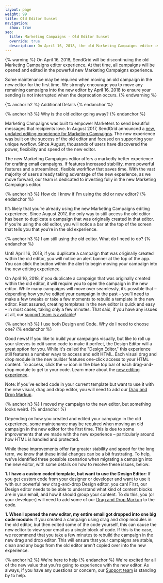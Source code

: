 ```yaml
---
layout: page
weight: 99
title: Old Editor Sunset
navigation:
  show: true
seo:
  title: Marketing Campaigns - Old Editor Sunset
  override: true
  description: On April 16, 2018, the old Marketing Campaigns editor is going away.
---
```

{% warning %}
On April 16, 2018, SendGrid will be discontinuing the old Marketing Campaigns editor experience. At that time, all campaigns will be opened and edited in the powerful new Marketing Campaigns experience. 

Some maintenance may be required when moving an old campaign in the new editor for the first time. We strongly encourage you to move any remaining campaigns into the new editor by April 16, 2018 to ensure your sending is not interrupted when the deprecation occurs.
{% endwarning %}

{% anchor h2 %}
Additional Details
{% endanchor %}

{% anchor h3 %}
Why is the old editor going away?
{% endanchor %}

Marketing Campaigns was built to empower Marketers to send beautiful messages that recipients love. In August 2017, SendGrid announced a [new, updated editing experience for Marketing Campaigns]({{root_url}}/User_Guide/Marketing_Campaigns/editor.html). The new experience was built on the success of the old editor and focused on supporting your unique worflow. Since August, thousands of users have discovered the power, flexibility and speed of the new editor. 

The new Marketing Campaigns editor offers a markedly better experience for crafting email campaigns. If features increased stability, more powerful features and a streamlined, flexible workflow that saves time. With the vast majority of users already taking advantage of the new experience, as we move forward, our team is dedicated to investing fully in the new Marketing Campaigns editor. 

{% anchor h3 %}
How do I know if I'm using the old or new editor?
{% endanchor %}

It’s likely that you’re already using the new Marketing Campaigns editing experience. Since August 2017, the only way to still access the old editor has been to duplicate a campaign that was originally created in that editor. If you’re using the old editor, you will notice a bar at the top of the screen that tells you that you’re in the old experience. 

{% anchor h3 %}
I am still using the old editor. What do I need to do?
{% endanchor %}

Until April 16, 2018, if you duplicate a campaign that was originally created within the old editor, you will notice an alert banner at the top of the app. You can click the button within the alert to begin moving your campaign into the new editing experience.

On April 16, 2018, if you duplicate a campaign that was originally created within the old editor, it will require you to open the campaign in the new editor. While many campaigns will move over seamlessly, it’s possible that – depending how you’ve edited your campaign in the past – you’ll need to make a few tweaks or take a few moments to rebuild a template in the new editor.  Rest assured, creating templates in the new editor is quick and easy – in most cases, taking only a few minutes. That said, if you have any issues at all, our [support team is available](https://sendgrid.com/support)!

{% anchor h3 %}
I use both Design and Code. Why do I need to choose one?
{% endanchor %}

Good news! If you like to build your campaigns visually, but like to roll up your sleeves to edit some code to make it perfect, the Design Editor will a great option for you. While it's called the "Design Editor," this experience still features a number ways to access and edit HTML. Each visual drag and drop module in the new builder features one-click access to your HTML content. To access, click the `<>` icon in the blue top bar of each drag-and-drop module to get to your code. Learn more about the [new editing experience]({{root_url}}/User_Guide/Marketing_Campaigns/editor.html).

Note: If you’ve edited code in your current template but want to use it with the new visual, drag and drop editor, you will need to add our [Drag and Drop Markup]({{root_url}}/User_Guide/Marketing_Campaigns/editor.html#-Importing-Custom-HTML-With-Drag--Drop-Markup).

{% anchor h3 %}
I moved my campaign to the new editor, but something looks weird.
{% endanchor %}

Depending on how you created and edited your campaign in the old experience, some maintenance may be required when moving an old campaign in the new editor for the first time. This is due to some improvements that we made with the new experience – particularly around how HTML is handled and protected. 

While these improvements offer far greater stability and speed for the long term, we know that these initial changes can be a bit frustrating. To help, we've identified three possible scenarios when migrating a campaign into the new editor, with some details on how to resolve these issues, below:

**1. I have a custom coded template, but want to use the Design Editor:** If you get custom code from your designer or developer and want to use it with our powerful new drag-and-drop Design editor, you can! First, our Design editor needs to be able to understand what kind of content blocks are in your email, and how it should group your content. To do this, you (or your developer) will need to add some of our [Drag and Drop Markup]({{root_url}}/User_Guide/Marketing_Campaigns/editor.html#-Importing-Custom-HTML-With-Drag--Drop-Markup) to the code.

**1. When I opened the new editor, my entire email got dropped into one big code module:** If you created a campaign using drag and drop modules in the old editor, but then edited some of the code yourself, this can cause the new editor to view your email as a single block of code. If this is the case, we recommend that you take a few minutes to rebuild the campaign in the new drag and drop editor. This will ensure that your campaigns are stable, clean and any bugs from the old editor aren't copied over into the new experience.

{% anchor h2 %}
We're here to help
{% endanchor %}
We're excited for all of the new value that you're going to experience with the new editor. As always, if you have any questions or concern, our [Support team](https://support.sendgrid.com) is standing by to help.
